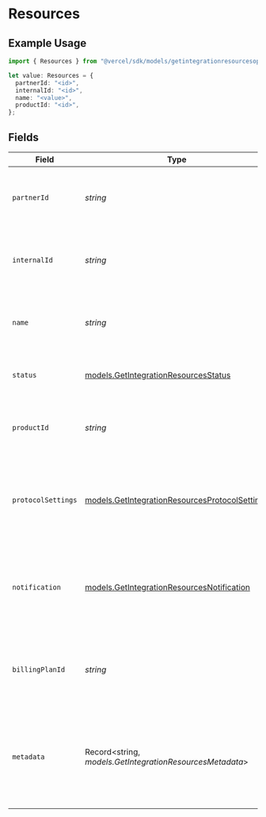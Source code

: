 # Resources

## Example Usage

```typescript
import { Resources } from "@vercel/sdk/models/getintegrationresourcesop.js";

let value: Resources = {
  partnerId: "<id>",
  internalId: "<id>",
  name: "<value>",
  productId: "<id>",
};
```

## Fields

| Field                                                                                                  | Type                                                                                                   | Required                                                                                               | Description                                                                                            |
| ------------------------------------------------------------------------------------------------------ | ------------------------------------------------------------------------------------------------------ | ------------------------------------------------------------------------------------------------------ | ------------------------------------------------------------------------------------------------------ |
| `partnerId`                                                                                            | *string*                                                                                               | :heavy_check_mark:                                                                                     | The ID provided by the partner for the given resource                                                  |
| `internalId`                                                                                           | *string*                                                                                               | :heavy_check_mark:                                                                                     | The ID assigned by Vercel for the given resource                                                       |
| `name`                                                                                                 | *string*                                                                                               | :heavy_check_mark:                                                                                     | The name of the resource as it is recorded in Vercel                                                   |
| `status`                                                                                               | [models.GetIntegrationResourcesStatus](../models/getintegrationresourcesstatus.md)                     | :heavy_minus_sign:                                                                                     | The current status of the resource                                                                     |
| `productId`                                                                                            | *string*                                                                                               | :heavy_check_mark:                                                                                     | The ID of the product the resource is derived from                                                     |
| `protocolSettings`                                                                                     | [models.GetIntegrationResourcesProtocolSettings](../models/getintegrationresourcesprotocolsettings.md) | :heavy_minus_sign:                                                                                     | Any settings provided for the resource to support its product's protocols                              |
| `notification`                                                                                         | [models.GetIntegrationResourcesNotification](../models/getintegrationresourcesnotification.md)         | :heavy_minus_sign:                                                                                     | The notification, if set, displayed to the user when viewing the resource in Vercel                    |
| `billingPlanId`                                                                                        | *string*                                                                                               | :heavy_minus_sign:                                                                                     | The ID of the billing plan the resource is subscribed to, if applicable                                |
| `metadata`                                                                                             | Record<string, *models.GetIntegrationResourcesMetadata*>                                               | :heavy_minus_sign:                                                                                     | The configured metadata for the resource as defined by its product's Metadata Schema                   |